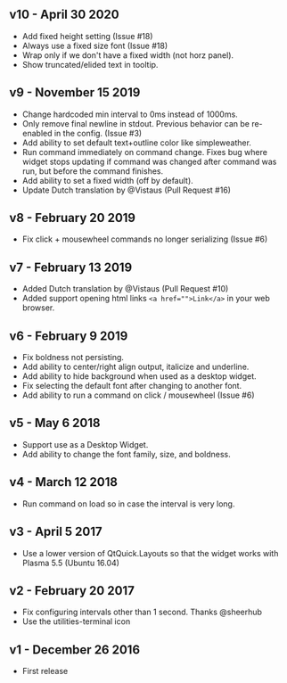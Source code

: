 ## v10 - April 30 2020

* Add fixed height setting (Issue #18)
* Always use a fixed size font (Issue #18)
* Wrap only if we don't have a fixed width (not horz panel).
* Show truncated/elided text in tooltip.

## v9 - November 15 2019

* Change hardcoded min interval to 0ms instead of 1000ms.
* Only remove final newline in stdout. Previous behavior can be re-enabled in the config. (Issue #3)
* Add ability to set default text+outline color like simpleweather.
* Run command immediately on command change. Fixes bug where widget stops updating if command was changed after command was run, but before the command finishes.
* Add ability to set a fixed width (off by default).
* Update Dutch translation by @Vistaus (Pull Request #16)

## v8 - February 20 2019

* Fix click + mousewheel commands no longer serializing (Issue #6)

## v7 - February 13 2019

* Added Dutch translation by @Vistaus (Pull Request #10)
* Added support opening html links `<a href="">Link</a>` in your web browser.

## v6 - February 9 2019

* Fix boldness not persisting.
* Add ability to center/right align output, italicize and underline.
* Add ability to hide background when used as a desktop widget.
* Fix selecting the default font after changing to another font.
* Add ability to run a command on click / mousewheel (Issue #6)

## v5 - May 6 2018

* Support use as a Desktop Widget.
* Add ability to change the font family, size, and boldness.

## v4 - March 12 2018

* Run command on load so in case the interval is very long.

## v3 - April 5 2017

* Use a lower version of QtQuick.Layouts so that the widget works with Plasma 5.5 (Ubuntu 16.04)

## v2 - February 20 2017

* Fix configuring intervals other than 1 second. Thanks @sheerhub
* Use the utilities-terminal icon

## v1 - December 26 2016

* First release
